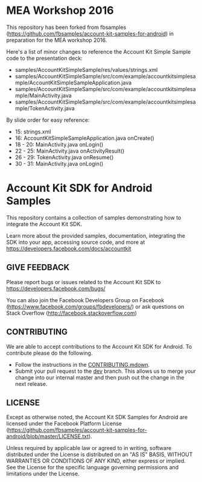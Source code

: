 MEA Workshop 2016
=================

This repository has been forked from fbsamples (https://github.com/fbsamples/account-kit-samples-for-android) in preparation for the MEA workshop 2016. 

Here's a list of minor changes to reference the Account Kit Simple Sample code to the presentation deck:
 - samples/AccountKitSimpleSample/res/values/strings.xml
 - samples/AccountKitSimpleSample/src/com/example/accountkitsimplesample/AccountKitSimpleSampleApplication.java
 - samples/AccountKitSimpleSample/src/com/example/accountkitsimplesample/MainActivity.java
 - samples/AccountKitSimpleSample/src/com/example/accountkitsimplesample/TokenActivity.java
 
By slide order for easy reference:
 - 15: strings.xml
 - 16: AccountKitSimpleSampleApplication.java onCreate()
 - 18 - 20: MainActivity.java onLogin()
 - 22 - 25: MainActivity.java onActivityResult()
 - 26 - 29: TokenActivity.java onResume()
 - 30 - 31: MainActivity.java onLogin()



Account Kit SDK for Android Samples
===================================

This repository contains a collection of samples demonstrating how to integrate the Account Kit SDK.

Learn more about the provided samples, documentation, integrating the SDK into your app, accessing source code, and more at https://developers.facebook.com/docs/accountkit

GIVE FEEDBACK
-------------
Please report bugs or issues related to the Account Kit SDK to https://developers.facebook.com/bugs/

You can also join the Facebook Developers Group on Facebook (https://www.facebook.com/groups/fbdevelopers/) or ask questions on Stack Overflow (http://facebook.stackoverflow.com)

CONTRIBUTING
-------------
We are able to accept contributions to the Account Kit SDK for Android. To contribute please do the following.
- Follow the instructions in the [CONTRIBUTING.mdown](https://github.com/fbsamples/account-kit-samples-for-android/blob/master/CONTRIBUTING.mdown).
- Submit your pull request to the [dev](https://github.com/fbsamples/account-kit-samples-for-android/tree/dev) branch. This allows us to merge your change into our internal master and then push out the change in the next release.

LICENSE
-------
Except as otherwise noted, the Account Kit SDK Samples for Android are licensed under the Facebook Platform License (https://github.com/fbsamples/account-kit-samples-for-android/blob/master/LICENSE.txt).

Unless required by applicable law or agreed to in writing, software distributed under the License is distributed on an "AS IS" BASIS, WITHOUT WARRANTIES OR CONDITIONS OF ANY KIND, either express or implied.  See the License for the specific language governing permissions and limitations under the License.
